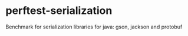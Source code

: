 perftest-serialization
======================

Benchmark for serialization libraries for java: gson, jackson and protobuf
